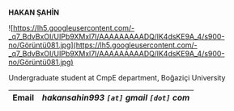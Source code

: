 **HAKAN ŞAHİN**

![https://lh5.googleusercontent.com/-_q7_BdvBxOI/UIPb9XMxl7I/AAAAAAAAADQ/IK4dsKE9A_4/s900-no/Görüntü081.jpg](https://lh5.googleusercontent.com/-_q7_BdvBxOI/UIPb9XMxl7I/AAAAAAAAADQ/IK4dsKE9A_4/s900-no/Görüntü081.jpg)

Undergraduate student at CmpE department, Boğaziçi University

| **Email** | _hakansahin993 `[at]` gmail `[dot]` com_ |
|:----------|:-----------------------------------------|